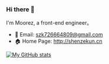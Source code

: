 ### Hi there 👋

<!--
**shenzekun/shenzekun** is a ✨ _special_ ✨ repository because its `README.md` (this file) appears on your GitHub profile.

Here are some ideas to get you started:

- 🔭 I’m currently working on ...
- 🌱 I’m currently learning ...
- 👯 I’m looking to collaborate on ...
- 🤔 I’m looking for help with ...
- 💬 Ask me about ...
- 📫 How to reach me: ...
- 😄 Pronouns: ...
- ⚡ Fun fact: ...
-->

I'm Moorez, a front-end engineer。

- 📧 Email: szk726664809@gmail.com
- 🏠 Home Page: http://shenzekun.cn


[![My GitHub stats](https://github-readme-stats.vercel.app/api?username=shenzekun&show_icons=true&count_private=false&theme=cobalt)](https://github.com/anuraghazra/github-readme-stats)
